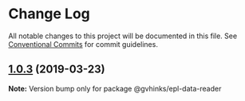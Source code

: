 # Change Log

All notable changes to this project will be documented in this file.
See [Conventional Commits](https://conventionalcommits.org) for commit guidelines.

## [1.0.3](https://github.com/ghinks/epl-ml-mono-repo/compare/v1.0.2...v1.0.3) (2019-03-23)

**Note:** Version bump only for package @gvhinks/epl-data-reader
